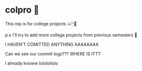 # colpro 🔬

This rep is for college projects ⚔️🖱️💾

p.s I'll try to add more college projects from previous semesters 🌝


I HAVEN'T COMITTED ANYTHING AAAAAAAA 

Can we see our commit logs??? WHERE IS ITTT


I already knoww lololollolo
